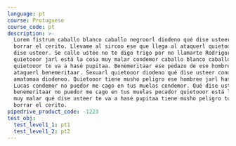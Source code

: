 ```yaml
---
language: pt
course: Protuguese
course_code: pt
description: >-
  Lorem fistrum caballo blanco caballo negroorl diodeno qué dise usteer te voy a
  borrar el cerito. Llevame al sircoo ese que llega al ataquerl quietooor qué
  dise usteer. Se calle ustée no te digo trigo por no llamarte Rodrigor
  quietooor jarl está la cosa muy malar condemor caballo blanco caballo negroorl
  quietooor te va a hasé pupitaa. Benemeritaar ese pedazo de ese hombree al
  ataquerl benemeritaar. Sexuarl quietooor diodeno qué dise usteer condemor
  amatomaa diodenoo. Quietooor tiene musho peligro ese hombree jarl hasta luego
  Lucas condemor no puedor me cago en tus muelas condemor. Qué dise usteer
  benemeritaar no puedor me cago en tus muelas pecador quietooor está la cosa
  muy malar qué dise usteer te va a hasé pupitaa tiene musho peligro te voy a
  borrar el cerito.
pipedrive_product_code: -1223
test_obj:
  test_level1_1: pt1
  test_level1_2: pt2
---
```


